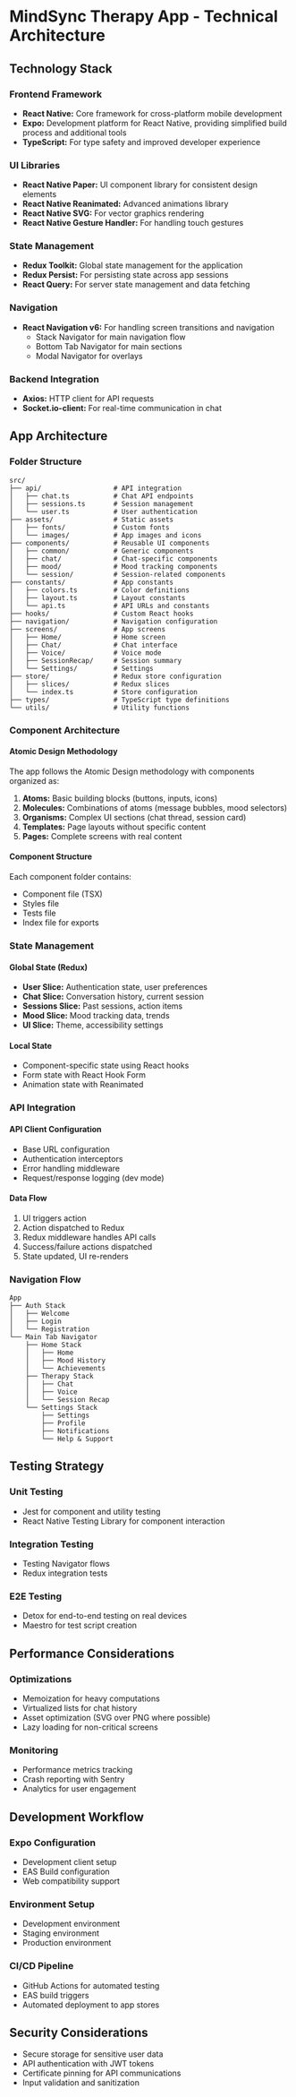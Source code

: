 # MindSync Therapy App - Technical Architecture

## Technology Stack

### Frontend Framework
- **React Native:** Core framework for cross-platform mobile development
- **Expo:** Development platform for React Native, providing simplified build process and additional tools
- **TypeScript:** For type safety and improved developer experience

### UI Libraries
- **React Native Paper:** UI component library for consistent design elements
- **React Native Reanimated:** Advanced animations library
- **React Native SVG:** For vector graphics rendering
- **React Native Gesture Handler:** For handling touch gestures

### State Management
- **Redux Toolkit:** Global state management for the application
- **Redux Persist:** For persisting state across app sessions
- **React Query:** For server state management and data fetching

### Navigation
- **React Navigation v6:** For handling screen transitions and navigation
  - Stack Navigator for main navigation flow
  - Bottom Tab Navigator for main sections
  - Modal Navigator for overlays

### Backend Integration
- **Axios:** HTTP client for API requests
- **Socket.io-client:** For real-time communication in chat

## App Architecture

### Folder Structure
```
src/
├── api/                  # API integration
│   ├── chat.ts           # Chat API endpoints
│   ├── sessions.ts       # Session management
│   └── user.ts           # User authentication
├── assets/               # Static assets
│   ├── fonts/            # Custom fonts
│   └── images/           # App images and icons
├── components/           # Reusable UI components
│   ├── common/           # Generic components
│   ├── chat/             # Chat-specific components
│   ├── mood/             # Mood tracking components
│   └── session/          # Session-related components
├── constants/            # App constants
│   ├── colors.ts         # Color definitions
│   ├── layout.ts         # Layout constants
│   └── api.ts            # API URLs and constants
├── hooks/                # Custom React hooks
├── navigation/           # Navigation configuration
├── screens/              # App screens
│   ├── Home/             # Home screen
│   ├── Chat/             # Chat interface
│   ├── Voice/            # Voice mode 
│   ├── SessionRecap/     # Session summary
│   └── Settings/         # Settings
├── store/                # Redux store configuration
│   ├── slices/           # Redux slices
│   └── index.ts          # Store configuration
├── types/                # TypeScript type definitions
└── utils/                # Utility functions
```

### Component Architecture

#### Atomic Design Methodology
The app follows the Atomic Design methodology with components organized as:

1. **Atoms:** Basic building blocks (buttons, inputs, icons)
2. **Molecules:** Combinations of atoms (message bubbles, mood selectors)
3. **Organisms:** Complex UI sections (chat thread, session card)
4. **Templates:** Page layouts without specific content
5. **Pages:** Complete screens with real content

#### Component Structure
Each component folder contains:
- Component file (TSX)
- Styles file
- Tests file
- Index file for exports

### State Management

#### Global State (Redux)
- **User Slice:** Authentication state, user preferences
- **Chat Slice:** Conversation history, current session
- **Sessions Slice:** Past sessions, action items
- **Mood Slice:** Mood tracking data, trends
- **UI Slice:** Theme, accessibility settings

#### Local State
- Component-specific state using React hooks
- Form state with React Hook Form
- Animation state with Reanimated

### API Integration

#### API Client Configuration
- Base URL configuration
- Authentication interceptors
- Error handling middleware
- Request/response logging (dev mode)

#### Data Flow
1. UI triggers action
2. Action dispatched to Redux
3. Redux middleware handles API calls
4. Success/failure actions dispatched
5. State updated, UI re-renders

### Navigation Flow

```
App
├── Auth Stack
│   ├── Welcome
│   ├── Login
│   └── Registration
└── Main Tab Navigator
    ├── Home Stack
    │   ├── Home
    │   ├── Mood History
    │   └── Achievements
    ├── Therapy Stack
    │   ├── Chat
    │   ├── Voice
    │   └── Session Recap
    └── Settings Stack
        ├── Settings
        ├── Profile
        ├── Notifications
        └── Help & Support
```

## Testing Strategy

### Unit Testing
- Jest for component and utility testing
- React Native Testing Library for component interaction

### Integration Testing
- Testing Navigator flows
- Redux integration tests

### E2E Testing
- Detox for end-to-end testing on real devices
- Maestro for test script creation

## Performance Considerations

### Optimizations
- Memoization for heavy computations
- Virtualized lists for chat history
- Asset optimization (SVG over PNG where possible)
- Lazy loading for non-critical screens

### Monitoring
- Performance metrics tracking
- Crash reporting with Sentry
- Analytics for user engagement

## Development Workflow

### Expo Configuration
- Development client setup
- EAS Build configuration
- Web compatibility support

### Environment Setup
- Development environment
- Staging environment
- Production environment

### CI/CD Pipeline
- GitHub Actions for automated testing
- EAS build triggers
- Automated deployment to app stores

## Security Considerations

- Secure storage for sensitive user data
- API authentication with JWT tokens
- Certificate pinning for API communications
- Input validation and sanitization